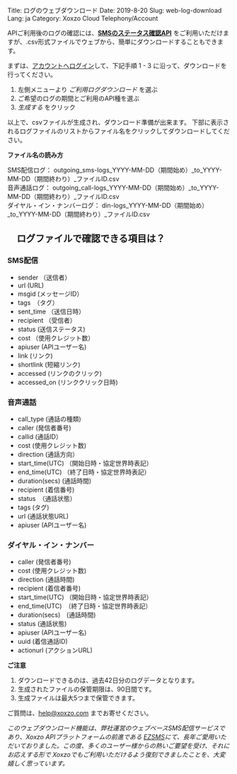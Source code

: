 Title: ログのウェブダウンロード
Date: 2019-8-20
Slug: web-log-download
Lang: ja
Category: Xoxzo Cloud Telephony/Account


APIご利用後のログの確認には、[**SMSのステータス確認API**](https://docs.xoxzo.com/ja/sms.html#check-sms-status-api) をご利用いただけますが、.csv形式ファイルでウェブから、簡単にダウンロードすることもできます。 

まずは、[アカウントへログイン](https://www.xoxzo.com/ja/accounts/login/)して、下記手順 1 - 3 に沿って、ダウンロードを行ってください。

1. 左側メニューより _ご利用ログダウンロード_ を選ぶ
1. ご希望のログの期間とご利用のAPI種を選ぶ
1. _生成する_ をクリック

以上で、csvファイルが生成され、ダウンロード準備が出来ます。
下部に表示されるログファイルのリストからファイル名をクリックしてダウンロードしてください。

**ファイル名の読み方**

SMS配信ログ： outgoing_sms-logs_YYYY-MM-DD（期間始め）_to_YYYY-MM-DD（期間終わり）_ファイルID.csv <br>
音声通話ログ： outgoing_call-logs_YYYY-MM-DD（期間始め）_to_YYYY-MM-DD（期間終わり）_ファイルID.csv <br>
ダイヤル・イン・ナンバーログ： din-logs_YYYY-MM-DD（期間始め）_to_YYYY-MM-DD（期間終わり）_ファイルID.csv <br>

## 　ログファイルで確認できる項目は？

### SMS配信
- sender （送信者）
- url (URL)
- msgid (メッセージID）
- tags　（タグ）
- sent_time （送信日時）
- recipient （受信者）
- status (送信ステータス)
- cost （使用クレジット数）
- apiuser (APIユーザー名)
- link (リンク)
- shortlink (短縮リンク)
- accessed (リンクのクリック)
- accessed_on (リンククリック日時)

### 音声通話
- call_type (通話の種類)
- caller (発信者番号)
- callid (通話ID）
- cost (使用クレジット数)
- direction (通話方向）
- start_time(UTC) （開始日時・協定世界時表記）
- end_time(UTC) （終了日時・協定世界時表記）
- duration(secs) (通話時間)
- recipient (着信番号)
- status　（通話状態）
- tags (タグ)
- url (通話状態URL)
- apiuser (APIユーザー名)

### ダイヤル・イン・ナンバー
- caller (発信者番号)
- cost (使用クレジット数)
- direction (通話時間)
- recipient (着信者番号)
- start_time(UTC) （開始日時・協定世界時表記）
- end_time(UTC)　（終了日時・協定世界時表記）
- duration(secs)　(通話時間)
- status (通話状態)
- apiuser (APIユーザー名)
- uuid (着信通話ID)
- actionurl (アクションURL)

**ご注意**

1. ダウンロードできるのは、過去42日分のログデータとなります。
2. 生成されたファイルの保管期限は、90日間です。
3. 生成ファイルは最大5つまで保管できます。

ご質問は、help@xoxzo.com までお寄せください。

_このウェブダウンロード機能は、弊社運営のウェブベースSMS配信サービスであり、Xoxzo APIプラットフォームの前進である [EZSMS](https://www.ezsms.biz/ja/)にて、長年ご愛用いただいておりました。この度、多くのユーザー様からの熱いご要望を受け、それにお応えする形で Xoxzoでもご利用いただけるよう復刻できましたことを、大変嬉しく思っています。_
